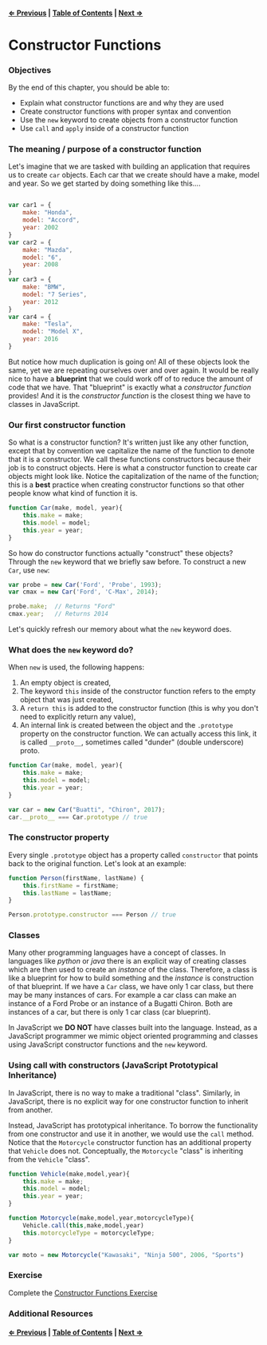 #### [⇐ Previous](./07-introduction-to-oop.md) | [Table of Contents](./../readme.md) | [Next ⇒](./09-prototypes.md)

# Constructor Functions

### Objectives

By the end of this chapter, you should be able to:

- Explain what constructor functions are and why they are used
- Create constructor functions with proper syntax and convention
- Use the `new` keyword to create objects from a constructor function
- Use `call` and `apply` inside of a constructor function 

### The meaning / purpose of a constructor function

Let's imagine that we are tasked with building an application that requires us to create `car` objects. Each car that we create should have a make, model and year. So we get started by doing something like this....

```javascript

var car1 = {
    make: "Honda",
    model: "Accord",
    year: 2002
}
var car2 = {
    make: "Mazda",
    model: "6",
    year: 2008
}
var car3 = {
    make: "BMW",
    model: "7 Series",
    year: 2012
}
var car4 = {
    make: "Tesla",
    model: "Model X",
    year: 2016
}
```

But notice how much duplication is going on! All of these objects look the same, yet we are repeating ourselves over and over again. It would be really nice to have a **blueprint** that we could work off of to reduce the amount of code that we have. That "blueprint" is exactly what a _constructor function_ provides!  And it is the _constructor function_ is the closest thing we have to classes in JavaScript.

### Our first constructor function

So what is a constructor function? It's written just like any other function, except that by convention we capitalize the name of the function to denote that it is a constructor. We call these functions constructors because their job is to construct objects. Here is what a constructor function to create car objects might look like. Notice the capitalization of the name of the function; this is a **best** practice when creating constructor functions so that other people know what kind of function it is.

```javascript
function Car(make, model, year){
    this.make = make;
    this.model = model;
    this.year = year;
}
```

So how do constructor functions actually "construct" these objects? Through the `new` keyword that we briefly saw before. To construct a new `Car`, use `new`:

```js
var probe = new Car('Ford', 'Probe', 1993);
var cmax = new Car('Ford', 'C-Max', 2014);

probe.make;  // Returns "Ford"
cmax.year;   // Returns 2014
```

Let's quickly refresh our memory about what the `new` keyword does.

### What does the `new` keyword do?

When `new` is used, the following happens:

1. An empty object is created,
3. The keyword `this` inside of the constructor function refers to the empty object that was just created,
3. A `return this` is added to the constructor function (this is why you don't need to explicitly return any value),
4. An internal link is created between the object and the `.prototype` property on the constructor function. We can actually access this link, it is called `__proto__`, sometimes called "dunder" (double underscore) proto.

```javascript
function Car(make, model, year){
    this.make = make;
    this.model = model;
    this.year = year;
}

var car = new Car("Buatti", "Chiron", 2017);
car.__proto__ === Car.prototype // true
```

### The constructor property

Every single `.prototype` object has a property called `constructor` that points back to the original function. Let's look at an example:

```javascript
function Person(firstName, lastName) {
    this.firstName = firstName;
    this.lastName = lastName;
}

Person.prototype.constructor === Person // true
```

### Classes

Many other programming languages have a concept of classes. In languages like _python_ or _java_ there is an explicit way of creating classes which are then used to create an _instance_ of the class.  Therefore, a class is like a blueprint for how to build something and the _instance_ is construction of that blueprint.  If we have a `Car` class, we have only 1 car class, but there may be many instances of cars.  For example a car class can make an instance of a Ford Probe or an instance of a Bugatti Chiron.  Both are instances of a car, but there is only 1 car class (car blueprint).

In JavaScript we **DO NOT** have classes built into the language.  Instead, as a JavaScript programmer we mimic object oriented programming and classes using JavaScript constructor functions and the `new` keyword.

### Using call with constructors (JavaScript Prototypical Inheritance)

In JavaScript, there is no way to make a traditional "class".  Similarly, in JavaScript, there is no explicit way for one constructor function to inherit from another.

Instead, JavaScript has prototypical inheritance.  To borrow the functionality from one constructor and use it in another, we would use the `call` method. Notice that the `Motorcycle` constructor function has an additional property that `Vehicle` does not.  Conceptually, the `Motorcycle` "class" is inheriting from the `Vehicle` "class".  

```javascript
function Vehicle(make,model,year){
    this.make = make;
    this.model = model;
    this.year = year;
}

function Motorcycle(make,model,year,motorcycleType){
    Vehicle.call(this,make,model,year)
    this.motorcycleType = motorcycleType;
}

var moto = new Motorcycle("Kawasaki", "Ninja 500", 2006, "Sports")
```



### Exercise

Complete the [Constructor Functions Exercise](https://github.com/rithmschool/intermediate_js_exercises/tree/master/constructor_functions_exercise)

### Additional Resources

#### [⇐ Previous](./07-introduction-to-oop.md) | [Table of Contents](./../readme.md) | [Next ⇒](./09-prototypes.md)